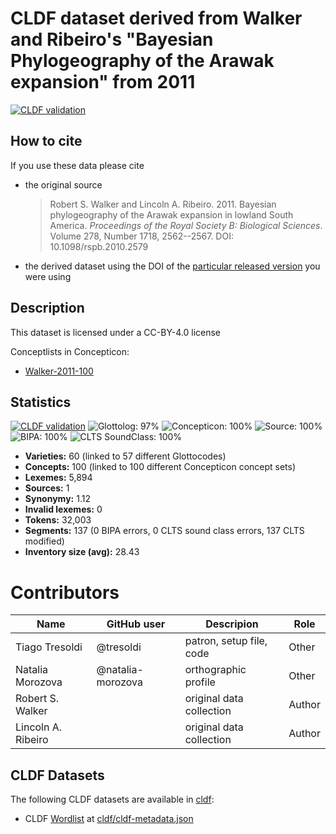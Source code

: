 # CLDF dataset derived from Walker and Ribeiro's "Bayesian Phylogeography of the Arawak expansion" from 2011

[![CLDF validation](https://github.com/lexibank/walkerarawakan/workflows/CLDF-validation/badge.svg)](https://github.com/lexibank/walkerarawakan/actions?query=workflow%3ACLDF-validation)

## How to cite

If you use these data please cite
- the original source
  > Robert S. Walker and Lincoln A. Ribeiro. 2011. Bayesian phylogeography of the Arawak expansion in lowland South America. *Proceedings of the Royal Society B: Biological Sciences*. Volume 278, Number 1718, 2562--2567. DOI: 10.1098/rspb.2010.2579
- the derived dataset using the DOI of the [particular released version](../../releases/) you were using

## Description


This dataset is licensed under a CC-BY-4.0 license


Conceptlists in Concepticon:
- [Walker-2011-100](https://concepticon.clld.org/contributions/Walker-2011-100)
## Statistics


[![CLDF validation](https://github.com/lexibank/walkerarawakan/workflows/CLDF-validation/badge.svg)](https://github.com/lexibank/walkerarawakan/actions?query=workflow%3ACLDF-validation)
![Glottolog: 97%](https://img.shields.io/badge/Glottolog-97%25-green.svg "Glottolog: 97%")
![Concepticon: 100%](https://img.shields.io/badge/Concepticon-100%25-brightgreen.svg "Concepticon: 100%")
![Source: 100%](https://img.shields.io/badge/Source-100%25-brightgreen.svg "Source: 100%")
![BIPA: 100%](https://img.shields.io/badge/BIPA-100%25-brightgreen.svg "BIPA: 100%")
![CLTS SoundClass: 100%](https://img.shields.io/badge/CLTS%20SoundClass-100%25-brightgreen.svg "CLTS SoundClass: 100%")

- **Varieties:** 60 (linked to 57 different Glottocodes)
- **Concepts:** 100 (linked to 100 different Concepticon concept sets)
- **Lexemes:** 5,894
- **Sources:** 1
- **Synonymy:** 1.12
- **Invalid lexemes:** 0
- **Tokens:** 32,003
- **Segments:** 137 (0 BIPA errors, 0 CLTS sound class errors, 137 CLTS modified)
- **Inventory size (avg):** 28.43

# Contributors

Name | GitHub user | Descripion | Role
-----|-------------|------ | -----
Tiago Tresoldi | @tresoldi | patron, setup file, code | Other 
Natalia Morozova | @natalia-morozova | orthographic profile | Other
Robert S. Walker | | original data collection | Author
Lincoln A. Ribeiro |  | original data collection | Author






## CLDF Datasets

The following CLDF datasets are available in [cldf](cldf):

- CLDF [Wordlist](https://github.com/cldf/cldf/tree/master/modules/Wordlist) at [cldf/cldf-metadata.json](cldf/cldf-metadata.json)